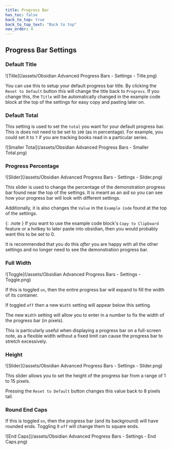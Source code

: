 ```yaml
---
title: Progress Bar
has_toc: false
back_to_top: true
back_to_top_text: "Back to top"
nav_order: 4
---
```


## Progress Bar Settings
### Default Title
![Title](/assets/Obsidian Advanced Progress Bars - Settings - Title.png)

You can use this to setup your default progress bar title.
By clicking the `Reset to Default` button this will change the title back to `Progress`.
If you change this, the `Title` will be automatically changed in the example code block at the top of the settings for easy copy and pasting later on.

### Default Total
This setting is used to set the `total` you want for your default progress bar.
This is does not need to be set to `100` (as in percentage). For example, you could set it to `7` if you are tracking books read in a particular series.

![Smaller Total](/assets/Obsidian Advanced Progress Bars - Smaller Total.png)

### Progress Percentage
![Slider](/assets/Obsidian Advanced Progress Bars - Settings - Slider.png)

This slider is used to change the percentage of the demonstration progress bar found near the top of the settings.
It is meant as an aid so you can see how your progress bar will look with different settings.

Additionally, it is also changes the `Value` in the `Example Code` found at the top of the settings.

{: .note }
If you want to use the example code block's `Copy to Clipboard` feature or a hotkey to later paste into obsidian, then you would probably want this to be set to 0.
>
It is recommended that you do this *after* you are happy with all the other settings and no longer need to see the demonstration progress bar.

### Full Width
![Toggle](/assets/Obsidian Advanced Progress Bars - Settings - Toggle.png)

If this is toggled `on`, then the entire progress bar will expand to fill the width of its container.

If toggled `off` then a new `Width` setting will appear below this setting.

The new `Width` setting will allow you to enter in a number to fix the width of the progress bar (in pixels).

This is particularly useful when displaying a progress bar on a full-screen note, as a flexible width without a fixed limit can cause the progress bar to stretch excessively.

### Height
![Slider](/assets/Obsidian Advanced Progress Bars - Settings - Slider.png)

This slider allows you to set the height of the progress bar from a range of 1 to 15 pixels.

Pressing the `Reset to Default` button changes this value back to 8 pixels tall.

### Round End Caps
If this is toggled `on`, then the progress bar (and its background) will have rounded ends.
Toggling it `off` will change them to square ends.

![End Caps](/assets/Obsidian Advanced Progress Bars - Settings - End Caps.png)
